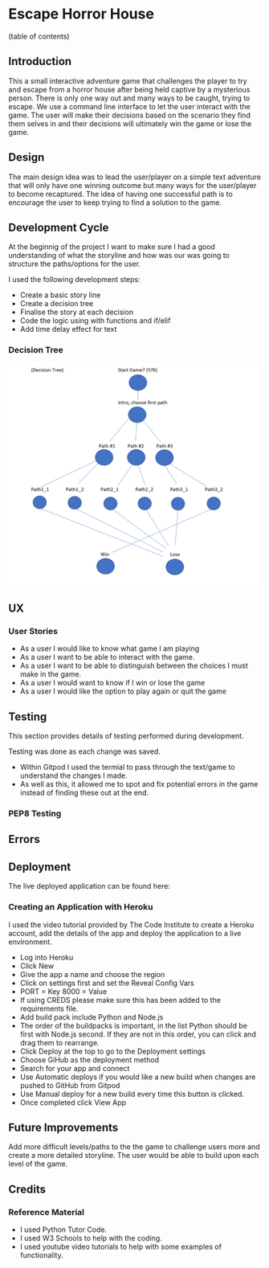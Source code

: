 # Escape Horror House

(table of contents)


## Introduction

This a small interactive adventure game that challenges the player to try and escape from a horror house after being held captive by a mysterious person. There is only one way out and many ways to be caught, trying to escape. We use a command line interface to let the user interact with the game. The user will make their decisions based on the scenario they find them selves in and their decisions will ultimately win the game or lose the game.

## Design

The main design idea was to lead the user/player on a simple text adventure that will only have one winning outcome but many ways for the user/player to become recaptured.  The idea of having one successful path is to encourage the user to keep trying to find a solution to the game.

## Development Cycle

At the beginnig of the project I want to make sure I had a good understanding of what the storyline and how was our was going to structure the paths/options for the user.

I used the following development steps:

* Create a basic story line
* Create a decision tree
* Finalise the story at each decision
* Code the logic using with functions and if/elif
* Add time delay effect for text

### Decision Tree

<img src="ux-files/decisiontree.png" width="auto" height="auto">

## UX

### User Stories

* As a user I would like to know what game I am playing
* As a user I want to be able to interact with the game.
* As a user I want to be able to distinguish between the choices I must make in the game.
* As a user I would want to know if I win or lose the game
* As a user I would like the option to play again or quit the game

## Testing

This section provides details of testing performed during development. 

Testing was done as each change was saved.

* Within Gitpod I used the termial to pass through the text/game to understand the changes I made.
* As well as this, it allowed me to spot and fix potential errors in the game instead of finding these out at the end.

### PEP8 Testing


## Errors





## Deployment

The live deployed application can be found here:

### Creating an Application with Heroku

I used the video tutorial provided by The Code Institute to create a Heroku account, add the details of the app and deploy the application to a live environment.

* Log into Heroku
* Click New
* Give the app a name and choose the region
* Click on settings first and set the Reveal Config Vars
* PORT = Key 8000 = Value
* If using CREDS please make sure this has been added to the requirements file.
* Add build pack include Python and Node.js
* The order of the buildpacks is important, in the list Python should be first with Node.js second. If they are not in this order, you can click and drag them to rearrange.
* Click Deploy at the top to go to the Deployment settings
* Choose GiHub as the deployment method
* Search for your app and connect
* Use Automatic deploys if you would like a new build when changes are pushed to GitHub from Gitpod
* Use Manual deploy for a new build every time this button is clicked.
* Once completed click View App



## Future Improvements

Add more difficult levels/paths to the the game to challenge users more and create a more detailed storyline.  The user would be able to build upon each level of the game.

## Credits


### Reference Material

* I used Python Tutor Code.
* I used W3 Schools to help with the coding.
* I used youtube video tutorials to help with some examples of functionality.
